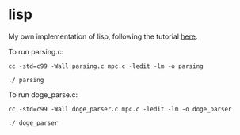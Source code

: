 lisp
====

My own implementation of lisp, following the tutorial [here](http://www.buildyourownlisp.com/).

To run parsing.c:
    
    cc -std=c99 -Wall parsing.c mpc.c -ledit -lm -o parsing

    ./ parsing

To run doge_parse.c:
    
    cc -std=c99 -Wall doge_parser.c mpc.c -ledit -lm -o doge_parser

    ./ doge_parser